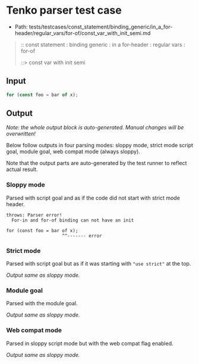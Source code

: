 # Tenko parser test case

- Path: tests/testcases/const_statement/binding_generic/in_a_for-header/regular_vars/for-of/const_var_with_init_semi.md

> :: const statement : binding generic : in a for-header : regular vars : for-of
>
> ::> const var with init semi

## Input

`````js
for (const foo = bar of x);
`````

## Output

_Note: the whole output block is auto-generated. Manual changes will be overwritten!_

Below follow outputs in four parsing modes: sloppy mode, strict mode script goal, module goal, web compat mode (always sloppy).

Note that the output parts are auto-generated by the test runner to reflect actual result.

### Sloppy mode

Parsed with script goal and as if the code did not start with strict mode header.

`````
throws: Parser error!
  For-in and for-of binding can not have an init

for (const foo = bar of x);
                     ^^------- error
`````

### Strict mode

Parsed with script goal but as if it was starting with `"use strict"` at the top.

_Output same as sloppy mode._

### Module goal

Parsed with the module goal.

_Output same as sloppy mode._

### Web compat mode

Parsed in sloppy script mode but with the web compat flag enabled.

_Output same as sloppy mode._

